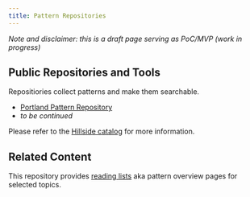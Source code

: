 ```yaml
---
title: Pattern Repositories
---
```


*Note and disclaimer: this is a draft page serving as PoC/MVP (work in progress)*

## Public Repositories and Tools 

Repositiories collect patterns and make them searchable. 

* [Portland Pattern Repository](http://c2.com/ppr/)
* *to be continued*

Please refer to the [Hillside catalog](https://www.hillside.net/patterns/patterns-catalog) for more information. 

## Related Content 

This repository provides [reading lists](../reading-lists/) aka pattern overview pages for selected topics.